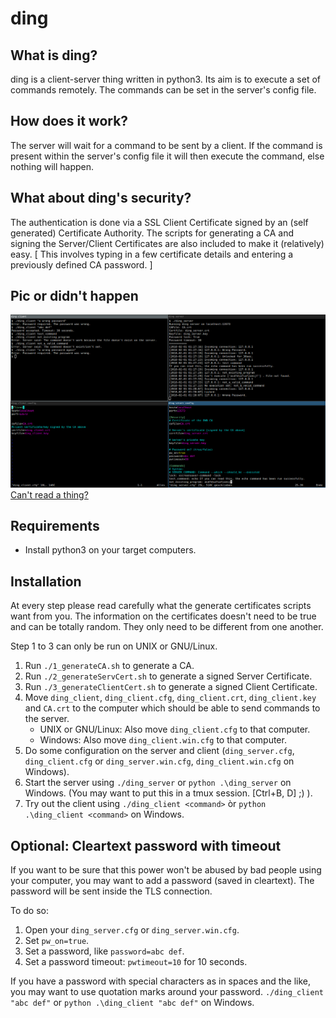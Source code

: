 # ding
## What is ding?
ding is a client-server thing written in python3. Its aim is to execute a set of commands remotely. The commands can be set in the server's config file.

## How does it work?
The server will wait for a command to be sent by a client. If the command is present within the server's config file it will then execute the command, else nothing will happen.

## What about ding's security?
The authentication is done via a SSL Client Certificate signed by an (self generated) Certificate Authority. The scripts for generating a CA and signing the Server/Client Certificates are also included to make it (relatively) easy. [ This involves typing in a few certificate details and entering a previously defined CA password. ]

## Pic or didn't happen
![Screenshot of ding](/img/dingScreenshot.png)
[Can't read a thing?](https://raw.githubusercontent.com/Bandie/ding/master/img/dingScreenshot.png)

## Requirements
* Install python3 on your target computers.

## Installation
At every step please read carefully what the generate certificates scripts want from you. The information on the certificates doesn't need to be true and can be totally random. They only need to be different from one another.

Step 1 to 3 can only be run on UNIX or GNU/Linux.

1. Run `./1_generateCA.sh` to generate a CA.
2. Run `./2_generateServCert.sh` to generate a signed Server Certificate.
3. Run `./3_generateClientCert.sh` to generate a signed Client Certificate.
4. Move `ding_client`, `ding_client.cfg`, `ding_client.crt`, `ding_client.key` and `CA.crt` to the computer which should be able to send commands to the server.
   * UNIX or GNU/Linux: Also move `ding_client.cfg` to that computer.
   * Windows: Also move `ding_client.win.cfg` to that computer.
5. Do some configuration on the server and client (`ding_server.cfg`, `ding_client.cfg` or `ding_server.win.cfg`, `ding_client.win.cfg` on Windows).
6. Start the server using `./ding_server` or `python .\ding_server` on Windows. (You may want to put this in a tmux session. [Ctrl+B, D] ;) ).
7. Try out the client using `./ding_client <command>` òr `python .\ding_client <command>` on Windows.

## Optional: Cleartext password with timeout
If you want to be sure that this power won't be abused by bad people using your computer, you may want to add a password (saved in cleartext).
The password will be sent inside the TLS connection.

To do so:

1. Open your `ding_server.cfg` or `ding_server.win.cfg`.
2. Set `pw_on=true`.
3. Set a password, like `password=abc def`.
4. Set a password timeout: `pwtimeout=10` for 10 seconds.

If you have a password with special characters as in spaces and the like, you may want to use quotation marks around your password. `./ding_client "abc def"` or `python .\ding_client "abc def"` on Windows.
